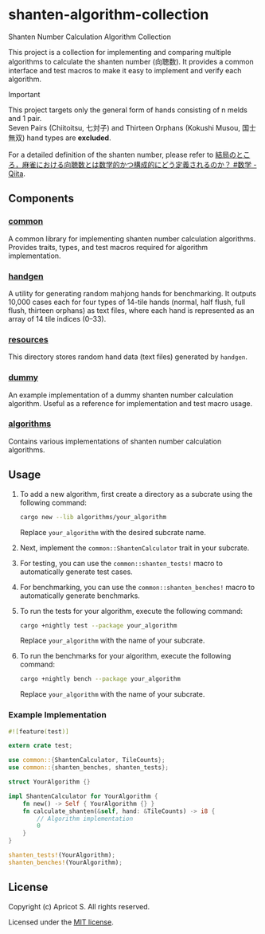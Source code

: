# shanten-algorithm-collection

Shanten Number Calculation Algorithm Collection

This project is a collection for implementing and comparing multiple algorithms to calculate the shanten number (向聴数).
It provides a common interface and test macros to make it easy to implement and verify each algorithm.

> [!IMPORTANT]
> This project targets only the general form of hands consisting of n melds and 1 pair.  
> Seven Pairs (Chiitoitsu, 七対子) and Thirteen Orphans (Kokushi Musou, 国士無双) hand types are **excluded**.

For a detailed definition of the shanten number, please refer to [結局のところ，麻雀における向聴数とは数学的かつ構成的にどう定義されるのか？ #数学 - Qiita](https://qiita.com/Cryolite/items/40908d0bce2bac310717).

## Components

### [common](common)

A common library for implementing shanten number calculation algorithms.
Provides traits, types, and test macros required for algorithm implementation.

### [handgen](handgen)

A utility for generating random mahjong hands for benchmarking.
It outputs 10,000 cases each for four types of 14-tile hands (normal, half flush, full flush, thirteen orphans) as text files, where each hand is represented as an array of 14 tile indices (0–33).

### [resources](resources)

This directory stores random hand data (text files) generated by `handgen`.

### [dummy](dummy)

An example implementation of a dummy shanten number calculation algorithm.
Useful as a reference for implementation and test macro usage.

### [algorithms](algorithms)

Contains various implementations of shanten number calculation algorithms.

## Usage

1. To add a new algorithm, first create a directory as a subcrate using the following command:

    ```sh
    cargo new --lib algorithms/your_algorithm
    ```

   Replace `your_algorithm` with the desired subcrate name.
2. Next, implement the `common::ShantenCalculator` trait in your subcrate.
3. For testing, you can use the `common::shanten_tests!` macro to automatically generate test cases.
4. For benchmarking, you can use the `common::shanten_benches!` macro to automatically generate benchmarks.
5. To run the tests for your algorithm, execute the following command:

    ```sh
    cargo +nightly test --package your_algorithm
    ```

   Replace `your_algorithm` with the name of your subcrate.
6. To run the benchmarks for your algorithm, execute the following command:

    ```sh
    cargo +nightly bench --package your_algorithm
    ```

   Replace `your_algorithm` with the name of your subcrate.

### Example Implementation

```rust
#![feature(test)]

extern crate test;

use common::{ShantenCalculator, TileCounts};
use common::{shanten_benches, shanten_tests};

struct YourAlgorithm {}

impl ShantenCalculator for YourAlgorithm {
    fn new() -> Self { YourAlgorithm {} }
    fn calculate_shanten(&self, hand: &TileCounts) -> i8 {
        // Algorithm implementation
        0
    }
}

shanten_tests!(YourAlgorithm);
shanten_benches!(YourAlgorithm);
```

## License

Copyright (c) Apricot S. All rights reserved.

Licensed under the [MIT license](LICENSE).

